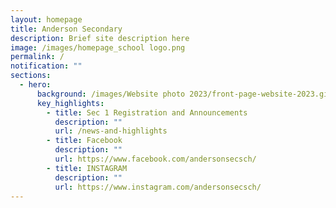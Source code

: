 ```yaml
---
layout: homepage
title: Anderson Secondary
description: Brief site description here
image: /images/homepage_school logo.png
permalink: /
notification: ""
sections:
  - hero:
      background: /images/Website photo 2023/front-page-website-2023.gif
      key_highlights:
        - title: Sec 1 Registration and Announcements
          description: ""
          url: /news-and-highlights
        - title: Facebook
          description: ""
          url: https://www.facebook.com/andersonsecsch/
        - title: INSTAGRAM
          description: ""
          url: https://www.instagram.com/andersonsecsch/
---
```

